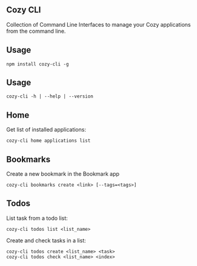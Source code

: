 ## Cozy CLI

Collection of Command Line Interfaces to manage your Cozy applications
from the command line.

## Usage

    npm install cozy-cli -g

## Usage

    cozy-cli -h | --help | --version

## Home

Get list of installed applications:

    cozy-cli home applications list

## Bookmarks

Create a new bookmark in the Bookmark app

    cozy-cli bookmarks create <link> [--tags=<tags>]

## Todos

List task from a todo list:

    cozy-cli todos list <list_name>

Create and check tasks in a list:

    cozy-cli todos create <list_name> <task>
    cozy-cli todos check <list_name> <index>



